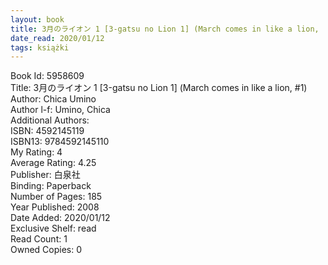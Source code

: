 ```yaml
---
layout: book
title: 3月のライオン 1 [3-gatsu no Lion 1] (March comes in like a lion,  no. 1)
date_read: 2020/01/12
tags: książki
---
```


Book Id: 5958609<br />
Title: 3月のライオン 1 [3-gatsu no Lion 1] (March comes in like a lion, #1)<br />
Author: Chica Umino<br />
Author l-f: Umino, Chica<br />
Additional Authors: <br />
ISBN: 4592145119<br />
ISBN13: 9784592145110<br />
My Rating: 4<br />
Average Rating: 4.25<br />
Publisher: 白泉社<br />
Binding: Paperback<br />
Number of Pages: 185<br />
Year Published: 2008<br />
Date Added: 2020/01/12<br />
Exclusive Shelf: read<br />
Read Count: 1<br />
Owned Copies: 0<br />


